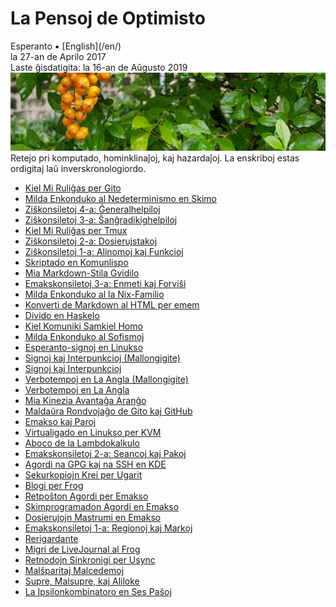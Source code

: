 La Pensoj de Optimisto
======================

<div class="center">Esperanto ▪ [English](/en/)</div>
<div class="center">la 27-an de Aprilo 2017</div>
<div class="center">Laste ĝisdatigita: la 16-an de Aŭgusto 2019</div>

<img src="/bil/pluvis-1008x250.jpg" class="banner" alt="pluvis" title="En la vizaĝo de la kosmo, ni ĉiuj estas porĉiame infanoj." />

<div class="text-right">Retejo pri komputado, hominklinaĵoj, kaj hazardaĵoj. La
enskriboj estas ordigitaj laŭ inverskronologiordo.</div>

- [Kiel Mi Ruliĝas per Gito](gito/)
- [Milda Enkonduko al Nedeterminismo en Skimo](amb/)
- [Ziŝkonsiletoj 4-a: Ĝeneralhelpiloj](zisxkonsiletoj-4-a/)
- [Ziŝkonsiletoj 3-a: Ŝanĝradikighelpiloj](zisxkonsiletoj-3-a/)
- [Kiel Mi Ruliĝas per Tmux](tmux/)
- [Ziŝkonsiletoj 2-a: Dosierujstakoj](zisxkonsiletoj-2-a/)
- [Ziŝkonsiletoj 1-a: Alinomoj kaj Funkcioj](zisxkonsiletoj-1-a/)
- [Skriptado en Komunlispo](lispon-skripti/)
- [Mia Markdown-Stila Gvidilo](markdown/)
- [Emakskonsiletoj 3-a: Enmeti kaj Forviŝi](emakskonsiletoj-3-a/)
- [Milda Enkonduko al la Nix-Familio](nix/)
- [Konverti de Markdown al HTML per emem](emem/)
- [Divido en Haskelo](haskeldivido/)
- [Kiel Komuniki Samkiel Homo](homo/)
- [Milda Enkonduko al Sofismoj](sofismoj/)
- [Esperanto-signoj en Linukso](eo-linukso/)
- [Signoj kaj Interpunkcioj (Mallongigite)](signoj-interpunkcioj-mallongigite/)
- [Signoj kaj Interpunkcioj](signoj-interpunkcioj/)
- [Verbotempoj en La Angla (Mallongigite)](verbotempoj-la-angla-mallongigite/)
- [Verbotempoj en La Angla](verbotempoj-la-angla/)
- [Mia Kinezia Avantaĝa Aranĝo](avantagxo/)
- [Maldaŭra Rondvojaĝo de Gito kaj GitHub](gito-github/)
- [Emakso kaj Paroj](emakso-paroj/)
- [Virtualigado en Linukso per KVM](kvm/)
- [Aboco de la Lambdokalkulo](lambdokalkulo/)
- [Emakskonsiletoj 2-a: Seancoj kaj Pakoj](emakskonsiletoj-2-a/)
- [Agordi na GPG kaj na SSH en KDE](gsk/)
- [Sekurkopiojn Krei per Ugarit](ugarit/)
- [Blogi per Frog](frog/)
- [Retpoŝton Agordi per Emakso](emakso-retposxto/)
- [Skimprogramadon Agordi en Emakso](emakso-skimo/)
- [Dosierujojn Mastrumi en Emakso](emakso-dired/)
- [Emakskonsiletoj 1-a: Regionoj kaj Markoj](emakskonsiletoj-1-a/)
- [Rerigardante](rerigardante/)
- [Migri de LiveJournal al Frog](livefrog/)
- [Retnodojn Sinkronigi per Usync](usync/)
- [Malŝparitaj Malcedemoj](malsxparitaj/)
- [Supre, Malsupre, kaj Aliloke](supre-malsupre/)
- [La Ipsilonkombinatoro en Ses Paŝoj](ipsilono/)
